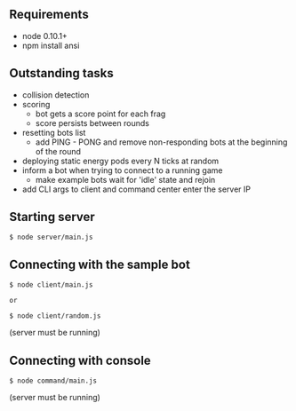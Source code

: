 Requirements
------------

- node 0.10.1+
- npm install ansi

Outstanding tasks
-----------------

- collision detection
- scoring
  - bot gets a score point for each frag
  - score persists between rounds
- resetting bots list
  - add PING - PONG and remove non-responding bots at
    the beginning of the round
- deploying static energy pods every N ticks at random
- inform a bot when trying to connect to a running game
  - make example bots wait for 'idle' state and rejoin
- add CLI args to client and command center enter the server IP


Starting server
---------------

    $ node server/main.js


Connecting with the sample bot
------------------------------

    $ node client/main.js

    or

    $ node client/random.js

(server must be running)


Connecting with console
-----------------------

    $ node command/main.js

(server must be running)
